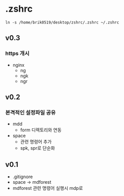 # .zshrc

```
ln -s /home/brik0519/desktop/zshrc/.zshrc ~/.zshrc
```

## v0.3
### https 개시
- nginx
    - ng
    - ngk
    - ngr

## v0.2
### 본격적인 설정파일 공유
- mdd
    - form 디렉토리와 연동
- space
    - 관련 명령어 추가
    - spk, spr로 단순화


## v0.1
- .gitignore
- space -> mdforest
- mdforest 관련 명령어 실행시 mdp로